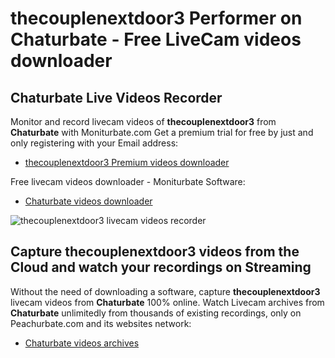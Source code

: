 # thecouplenextdoor3 Performer on Chaturbate - Free LiveCam videos downloader

## Chaturbate Live Videos Recorder

Monitor and record livecam videos of **thecouplenextdoor3** from **Chaturbate** with Moniturbate.com
Get a premium trial for free by just and only registering with your Email address:
* [thecouplenextdoor3 Premium videos downloader](https://moniturbate.com/request-demo-licence-key.html)

Free livecam videos downloader - Moniturbate Software:
* [Chaturbate videos downloader](https://moniturbate.com/moniturbate-download-software.html)

![thecouplenextdoor3 livecam videos recorder](https://peachurnet.com/templates/moniturbate-software.png)


## Capture thecouplenextdoor3 videos from the Cloud and watch your recordings on Streaming

Without the need of downloading a software, capture **thecouplenextdoor3** livecam videos from **Chaturbate** 100% online.
Watch Livecam archives from **Chaturbate** unlimitedly from thousands of existing recordings, only on Peachurbate.com and its websites network:
* [Chaturbate videos archives](https://peachurnet.com/)